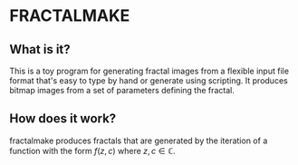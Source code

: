 # FRACTALMAKE

## What is it?
This is a toy program for generating fractal images from a flexible input file
format that's easy to type by hand or generate using scripting. It produces
bitmap images from a set of parameters defining the fractal.

## How does it work?
fractalmake produces fractals that are generated by the iteration of a function
with the form $f(z,c)$ where $z,c \in \mathbb{C}$.
